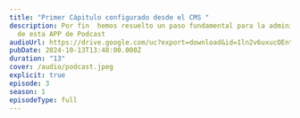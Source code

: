 ```yaml
---
title: "Primer Cápitulo configurado desde el CMS "
description: Por fin  hemos resuelto un paso fundamental para la administración
  de esta APP de Podcast
audioUrl: https://drive.google.com/uc?export=download&id=1ln2v6uxucOEnt75zB_M4-c87AQm9rGye
pubDate: 2024-10-13T13:48:00.000Z
duration: "13"
cover: /audio/podcast.jpeg
explicit: true
episode: 3
season: 1
episodeType: full
---
```


